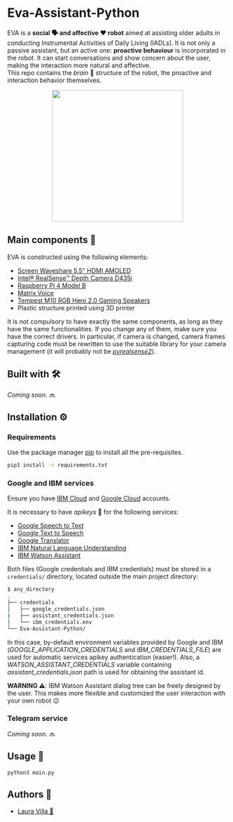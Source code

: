 # Eva-Assistant-Python

EVA is a **social 🗣 and affective ❤️ robot** aimed at assisting older adults in conducting Instrumental Activities of Daily Living (IADLs). It is not only a passive assistant, but an active one: **proactive behaviour** is incorporated in the robot. It can start conversations and show concern about the user, making the interaction more natural and affective.  
This repo contains the *brain* 🧠 structure of the robot, the proactive and interaction behavior themselves.
<p align="center">
  <img src="https://user-images.githubusercontent.com/72492679/169651452-13529463-92b5-4fc1-bb0c-9b8303c46024.png" width="300"/>
</p>

## Main components 🤖

EVA is constructed using the following elements:
- [Screen Waveshare 5.5" HDMI AMOLED](https://www.waveshare.com/5.5inch-hdmi-amoled.htm)
- [Intel® RealSense™ Depth Camera D435i](https://www.intelrealsense.com/depth-camera-d435i/)
- [Raspberry Pi 4 Model B](https://www.raspberrypi.com/products/raspberry-pi-4-model-b/)
- [Matrix Voice](https://www.matrix.one/products/voice)
- [Tempest M10 RGB Hero 2.0 Gaming Speakers](https://www.tempestofficial.com/inicio/38-speakers-m10-rgb-hero-20.html)
- Plastic structure printed using 3D printer

It is not compulsory to have exactly the same components, as long as they have the same functionalities. If you change any of them, make sure you have the correct drivers. In particular, if camera is changed, camera frames capturing code must be rewritten to use the suitable library for your camera management (it will probably not be [*pyrealsense2*](https://pypi.org/project/pyrealsense2/)).

## Built with 🛠️

*Coming soon.* 🔜

## Installation ⚙️

### Requirements

Use the package manager [pip](https://pip.pypa.io/en/stable/) to install all the pre-requisites.

```bash
pip3 install -r requirements.txt
```

### Google and IBM services
Ensure you have [IBM Cloud](https://cloud.ibm.com/) and [Google Cloud](https://console.cloud.google.com/) accounts.  

It is necessary to have *apikeys* 🔑 for the following services:
- [Google Speech to Text](https://cloud.google.com/speech-to-text/docs/libraries)
- [Google Text to Speech](https://cloud.google.com/text-to-speech/docs/libraries)
- [Google Translator](https://cloud.google.com/translate/docs/basic/translating-text#translating_text)
- [IBM Natural Language Understanding](https://cloud.ibm.com/apidocs/natural-language-understanding?code=python)
- [IBM Watson Assistant](https://cloud.ibm.com/apidocs/assistant/assistant-v2?code=python)

Both files (Google credentials and IBM credentials) must be stored in a ```credentials/``` directory, located outside the main project directory:
```bash
$ any_directory
.
├── credentials
│   ├── google_credentials.json
|   ├── assistant_credentials.json
│   └── ibm_credentials.env
└── Eva-Assistant-Python/
```
In this case, by-default environment variables provided by Google and IBM (*GOOGLE_APPLICATION_CREDENTIALS* and *IBM_CREDENTIALS_FILE*) are used for automatic services apikey authentication (easier!). Also, a *WATSON_ASSISTANT_CREDENTIALS* variable containing *assistant_credentials.json* path is used for obtaining the assistant id.

**WARNING ⚠️**: IBM Watson Assistant dialog tree can be freely designed by the user. This makes more flexible and customized the user interaction with your own robot 😉

### Telegram service

*Coming soon.* 🔜

## Usage 🚀

```bash
python3 main.py
```

## Authors 📝
- [Laura Villa 🦁](https://github.com/Laura-VFA)
